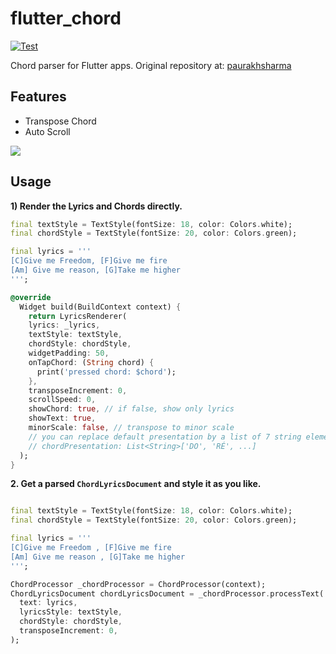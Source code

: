 # flutter_chord

[![Test](https://github.com/claudemircasa/custom_flutter_chord/actions/workflows/test.yml/badge.svg)](https://github.com/claudemircasa/custom_flutter_chord/actions/workflows/test.yml)

Chord parser for Flutter apps.
Original repository at: [paurakhsharma](https://github.com/paurakhsharma/flutter_chord)

## Features

- Transpose Chord
- Auto Scroll

<img src="https://raw.githubusercontent.com/claudemircasa/custom_flutter_chord/main/screenshot.png"></img>

## Usage

**1) Render the Lyrics and Chords directly.**

```dart
final textStyle = TextStyle(fontSize: 18, color: Colors.white);
final chordStyle = TextStyle(fontSize: 20, color: Colors.green);

final lyrics = '''
[C]Give me Freedom, [F]Give me fire
[Am] Give me reason, [G]Take me higher
''';

@override
  Widget build(BuildContext context) {
    return LyricsRenderer(
    lyrics: _lyrics,
    textStyle: textStyle,
    chordStyle: chordStyle,
    widgetPadding: 50,
    onTapChord: (String chord) {
      print('pressed chord: $chord');
    },
    transposeIncrement: 0,
    scrollSpeed: 0,
    showChord: true, // if false, show only lyrics
    showText: true,
    minorScale: false, // transpose to minor scale
    // you can replace default presentation by a list of 7 string elements
    // chordPresentation: List<String>['DO', 'RÉ', ...]
  );
}
```

**2. Get a parsed `ChordLyricsDocument` and style it as you like.**

```dart

final textStyle = TextStyle(fontSize: 18, color: Colors.white);
final chordStyle = TextStyle(fontSize: 20, color: Colors.green);

final lyrics = '''
[C]Give me Freedom , [F]Give me fire
[Am] Give me reason , [G]Take me higher
''';

ChordProcessor _chordProcessor = ChordProcessor(context);
ChordLyricsDocument chordLyricsDocument = _chordProcessor.processText(
  text: lyrics,
  lyricsStyle: textStyle,
  chordStyle: chordStyle,
  transposeIncrement: 0,
);
```

